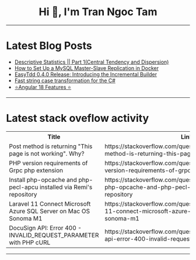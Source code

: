 <h1 align="center">Hi 👋, I'm Tran Ngoc Tam</h1>

---

# Latest Blog Posts 
<!-- BLOG-POST-LIST:START -->
- [Descriptive Statistics || Part 1&lpar;Central Tendency and Dispersion&rpar;](https://dev.to/ngneha09/descriptive-statistics-part-1central-tendency-and-dispersion-35j8)
- [How to Set Up a MySQL Master-Slave Replication in Docker](https://dev.to/siddhantkcode/how-to-set-up-a-mysql-master-slave-replication-in-docker-4n0a)
- [EasyTdd 0.4.0 Release: Introducing the Incremental Builder](https://dev.to/easytdd/easytdd-040-release-introducing-the-incremental-builder-4k09)
- [Fast string case transformation for the C#](https://dev.to/szymonhalucha/fast-string-case-transformation-for-the-c-3b4e)
- [⭐Angular 18 Features ⭐](https://dev.to/sandeepbalachandran/angular-18-features-5ajm)
<!-- BLOG-POST-LIST:END -->

---

# Latest stack oveflow activity
<table>
  <tr><th>Title</th><th>Link</th></tr>
  <!-- STACKOVERFLOW:START --><tr><td>Post method is returning &quot;This page is not working&quot;. Why?</td><td>https://stackoverflow.com/questions/78521425/post-method-is-returning-this-page-is-not-working-why</td></tr><tr><td>PHP version requirements of Grpc php extension</td><td>https://stackoverflow.com/questions/78521177/php-version-requirements-of-grpc-php-extension</td></tr><tr><td>Install php-opcache and php-pecl-apcu installed via Remi&#39;s repository</td><td>https://stackoverflow.com/questions/78521124/install-php-opcache-and-php-pecl-apcu-installed-via-remis-repository</td></tr><tr><td>Laravel 11 Connect Microsoft Azure SQL Server on Mac OS Sonoma M1</td><td>https://stackoverflow.com/questions/78521074/laravel-11-connect-microsoft-azure-sql-server-on-mac-os-sonoma-m1</td></tr><tr><td>DocuSign API: Error 400 - INVALID_REQUEST_PARAMETER with PHP cURL</td><td>https://stackoverflow.com/questions/78521073/docusign-api-error-400-invalid-request-parameter-with-php-curl</td></tr><!-- STACKOVERFLOW:END -->
</table>

---


